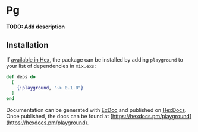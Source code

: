 # Pg

**TODO: Add description**

## Installation

If [available in Hex](https://hex.pm/docs/publish), the package can be installed
by adding `playground` to your list of dependencies in `mix.exs`:

```elixir
def deps do
  [
    {:playground, "~> 0.1.0"}
  ]
end
```

Documentation can be generated with [ExDoc](https://github.com/elixir-lang/ex_doc)
and published on [HexDocs](https://hexdocs.pm). Once published, the docs can
be found at [https://hexdocs.pm/playground](https://hexdocs.pm/playground).

